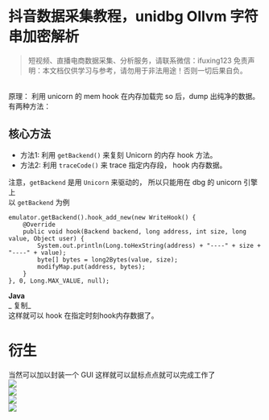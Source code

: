 # 抖音数据采集教程，unidbg Ollvm 字符串加密解析


>
> 短视频、直播电商数据采集、分析服务，请联系微信：ifuxing123
> 免责声明：本文档仅供学习与参考，请勿用于非法用途！否则一切后果自负。
> 

<br>原理： 利用 unicorn 的 mem hook 在内存加载完 so 后，dump 出纯净的数据。<br>有两种方法：

## 核心方法

- 方法1: 利用 `getBackend()` 来复刻 Unicorn 的内存 hook 方法。
- 方法2: 利用 `traceCode()` 来 trace 指定内存段， hook 内存数据。

注意，`getBackend` 是用 `Unicorn` 来驱动的， 所以只能用在 dbg 的 unicorn 引擎上<br>以 `getBackend` 为例
```
emulator.getBackend().hook_add_new(new WriteHook() {
    @Override
    public void hook(Backend backend, long address, int size, long value, Object user) {
        System.out.println(Long.toHexString(address) + "----" + size + "----" + value);
        byte[] bytes = long2Bytes(value, size);
        modifyMap.put(address, bytes);
    }
}, 0, Long.MAX_VALUE, null);
```
**Java**<br>_ 复制_<br>这样就可以 hook 在指定时刻hook内存数据了。

# 衍生
当然可以加以封装一个 GUI 这样就可以鼠标点点就可以完成工作了<br>[![](https://cdn.nlark.com/yuque/0/2021/jpeg/97322/1612091862864-b1751ecd-f587-4e78-ae8f-8ab660102772.jpeg#align=left&display=inline&height=400&margin=%5Bobject%20Object%5D&originHeight=400&originWidth=511&size=0&status=done&style=none&width=511)](https://static.zhangkunzhi.com/2021/01/03/16096794798438.jpg?x-oss-process=image/resize,h_400)<br>[![](https://cdn.nlark.com/yuque/0/2021/jpeg/97322/1612091862857-f0cde7cd-b5ba-4324-bb4b-4bb3532a9b5e.jpeg#align=left&display=inline&height=400&margin=%5Bobject%20Object%5D&originHeight=400&originWidth=608&size=0&status=done&style=none&width=608)](https://static.zhangkunzhi.com/2021/01/03/16096795102653.jpg?x-oss-process=image/resize,h_400)<br>[![](https://cdn.nlark.com/yuque/0/2021/jpeg/97322/1612091862877-ede442bb-1e96-49d5-a787-046df46f78e2.jpeg#align=left&display=inline&height=108&margin=%5Bobject%20Object%5D&originHeight=108&originWidth=543&size=0&status=done&style=none&width=543)](https://static.zhangkunzhi.com/2021/01/03/16096785041804.jpg?x-oss-process=image/resize,h_400)<br>[![](https://cdn.nlark.com/yuque/0/2021/jpeg/97322/1612091862863-e6a5f816-1c2a-4ba0-ae69-1d5ee15bf2af.jpeg#align=left&display=inline&height=110&margin=%5Bobject%20Object%5D&originHeight=110&originWidth=705&size=0&status=done&style=none&width=705)](https://static.zhangkunzhi.com/2021/01/03/16096785409608.jpg?x-oss-process=image/resize,h_400)<br>

